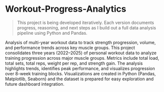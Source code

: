 # Workout-Progress-Analytics
> This project is being developed iteratively. Each version documents progress, reasoning, and next steps as I build out a full data analysis pipeline using Python and Pandas.

Analysis of multi-year workout data to track strength progression, volume, and performance trends across key muscle groups.
This project consolidates three years (2022–2025) of personal workout data to analyze training progression across major muscle groups. Metrics include total load, total sets, total reps, weight per rep, and strength gain. The analysis highlights trends, identifies peak performance, and visualizes progression over 8-week training blocks. Visualizations are created in Python (Pandas, Matplotlib, Seaborn) and the dataset is prepared for easy exploration and future dashboard integration.
